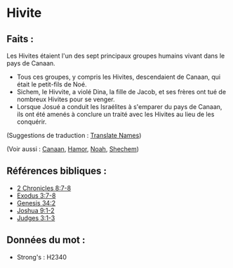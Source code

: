 # Hivite

## Faits :

Les Hivites étaient l'un des sept principaux groupes humains vivant dans le pays de Canaan.

* Tous ces groupes, y compris les Hivites, descendaient de Canaan, qui était le petit-fils de Noé.
* Sichem, le Hivvite, a violé Dina, la fille de Jacob, et ses frères ont tué de nombreux Hivites pour se venger.
* Lorsque Josué a conduit les Israélites à s'emparer du pays de Canaan, ils ont été amenés à conclure un traité avec les Hivites au lieu de les conquérir.

(Suggestions de traduction : [Translate Names](rc://en/ta/man/translate/translate-names))

(Voir aussi : [Canaan](../names/canaan.md), [Hamor](../names/hamor.md), [Noah](../names/noah.md), [Shechem](../names/shechem.md))

## Références bibliques :

* [2 Chronicles 8:7-8](rc://en/tn/help/2ch/08/07)
* [Exodus 3:7-8](rc://en/tn/help/exo/03/07)
* [Genesis 34:2](rc://en/tn/help/gen/34/02)
* [Joshua 9:1-2](rc://en/tn/help/jos/09/01)
* [Judges 3:1-3](rc://en/tn/help/jdg/03/01)

## Données du mot :

* Strong's : H2340
